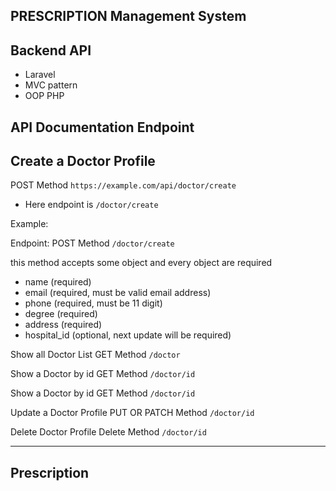 
 ## PRESCRIPTION Management System 
 
 ## Backend API 
 - Laravel
 - MVC pattern
 - OOP PHP

## API Documentation Endpoint
## Create a Doctor Profile 
POST Method `https://example.com/api/doctor/create`

 * Here endpoint is `/doctor/create`

Example: 

Endpoint: POST Method `/doctor/create`

this method accepts some object and every object are required
 - name (required)
 - email (required, must be valid email address)
 - phone (required, must be 11 digit)
 - degree (required)
 - address (required)
 - hospital_id (optional, next update will be required)


Show all Doctor List
GET Method `/doctor`


Show a Doctor by id
GET Method `/doctor/id`


Show a Doctor by id
GET Method `/doctor/id`


Update a Doctor Profile
PUT OR PATCH Method `/doctor/id`


Delete Doctor Profile
Delete Method `/doctor/id`

---
Prescription
---



